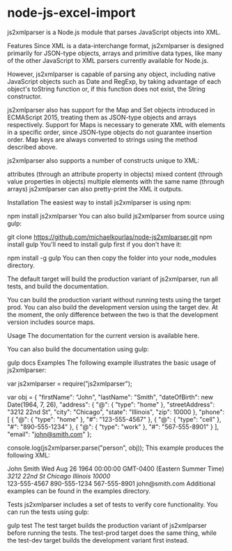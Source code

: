 # node-js-excel-import

js2xmlparser is a Node.js module that parses JavaScript objects into XML.

Features
Since XML is a data-interchange format, js2xmlparser is designed primarily for JSON-type objects, arrays and primitive data types, like many of the other JavaScript to XML parsers currently available for Node.js.

However, js2xmlparser is capable of parsing any object, including native JavaScript objects such as Date and RegExp, by taking advantage of each object's toString function or, if this function does not exist, the String constructor.

js2xmlparser also has support for the Map and Set objects introduced in ECMAScript 2015, treating them as JSON-type objects and arrays respectively. Support for Maps is necessary to generate XML with elements in a specific order, since JSON-type objects do not guarantee insertion order. Map keys are always converted to strings using the method described above.

js2xmlparser also supports a number of constructs unique to XML:

attributes (through an attribute property in objects)
mixed content (through value properties in objects)
multiple elements with the same name (through arrays)
js2xmlparser can also pretty-print the XML it outputs.

Installation
The easiest way to install js2xmlparser is using npm:

npm install js2xmlparser
You can also build js2xmlparser from source using gulp:

git clone https://github.com/michaelkourlas/node-js2xmlparser.git
npm install
gulp
You'll need to install gulp first if you don't have it:

npm install -g gulp
You can then copy the folder into your node_modules directory.

The default target will build the production variant of js2xmlparser, run all tests, and build the documentation.

You can build the production variant without running tests using the target prod. You can also build the development version using the target dev. At the moment, the only difference between the two is that the development version includes source maps.

Usage
The documentation for the current version is available here.

You can also build the documentation using gulp:

gulp docs
Examples
The following example illustrates the basic usage of js2xmlparser:

var js2xmlparser = require("js2xmlparser");
 
var obj = {
    "firstName": "John",
    "lastName": "Smith",
    "dateOfBirth": new Date(1964, 7, 26),
    "address": {
        "@": {
            "type": "home"
        },
        "streetAddress": "3212 22nd St",
        "city": "Chicago",
        "state": "Illinois",
        "zip": 10000
    },
    "phone": [
        {
            "@": {
                "type": "home"
            },
            "#": "123-555-4567"
        },
        {
            "@": {
                "type": "cell"
            },
            "#": "890-555-1234"
        },
        {
            "@": {
                "type": "work"
            },
            "#": "567-555-8901"
        }
    ],
    "email": "john@smith.com"
};
 
console.log(js2xmlparser.parse("person", obj));
This example produces the following XML:

<?xml version='1.0'?>
<person>
    <firstName>John</firstName>
    <lastName>Smith</lastName>
    <dateOfBirth>Wed Aug 26 1964 00:00:00 GMT-0400 (Eastern Summer Time)</dateOfBirth>
    <address type='home'>
        <streetAddress>3212 22nd St</streetAddress>
        <city>Chicago</city>
        <state>Illinois</state>
        <zip>10000</zip>
    </address>
    <phone type='home'>123-555-4567</phone>
    <phone type='cell'>890-555-1234</phone>
    <phone type='work'>567-555-8901</phone>
    <email>john@smith.com</email>
</person>
Additional examples can be found in the examples directory.

Tests
js2xmlparser includes a set of tests to verify core functionality. You can run the tests using gulp:

gulp test
The test target builds the production variant of js2xmlparser before running the tests. The test-prod target does the same thing, while the test-dev target builds the development variant first instead.
